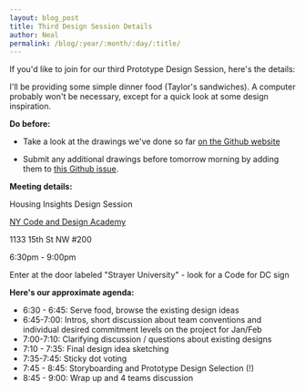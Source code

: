 ```yaml
---
layout: blog_post
title: Third Design Session Details
author: Neal
permalink: /blog/:year/:month/:day/:title/
---
```


If you'd like to join for our third Prototype Design Session, here's the details:

I'll be providing some simple dinner food (Taylor's sandwiches). A computer probably won't be necessary, except for a quick look at some design inspiration. 

**Do before:**

- Take a look at the drawings we've done so far [on the Github website](https://github.com/codefordc/housing-insights/tree/dev/mockups/early-stage%20ideation)  

- Submit any additional drawings before tomorrow morning by adding them to [this Github issue](https://github.com/codefordc/housing-insights/issues/42).

**Meeting details:**

Housing Insights Design Session

[NY Code and Design Academy](https://goo.gl/maps/N5PUTw1bVLF2)  

1133 15th St NW #200  

6:30pm - 9:00pm

Enter at the door labeled "Strayer University" - look for a Code for DC sign

**Here's our approximate agenda:**  

* 6:30 - 6:45: Serve food, browse the existing design ideas
* 6:45-7:00: Intros, short discussion about team conventions and individual desired commitment levels on the project for Jan/Feb
* 7:00-7:10: Clarifying discussion / questions about existing designs
* 7:10 - 7:35: Final design idea sketching
* 7:35-7:45: Sticky dot voting
* 7:45 - 8:45: Storyboarding and Prototype Design Selection (!)
* 8:45 - 9:00: Wrap up and 4 teams discussion

